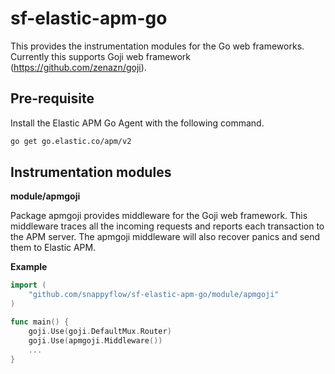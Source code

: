 # sf-elastic-apm-go

This provides the instrumentation modules for the Go web frameworks.
Currently this supports Goji web framework (https://github.com/zenazn/goji).


## Pre-requisite

Install the Elastic APM Go Agent with the following command.
```bash
go get go.elastic.co/apm/v2
```

## Instrumentation modules

**module/apmgoji**

Package apmgoji provides middleware for the Goji web framework. This middleware traces all the incoming requests and reports each transaction to the APM server.
The apmgoji middleware will also recover panics and send them to Elastic APM.


**Example**

```go
import (
	"github.com/snappyflow/sf-elastic-apm-go/module/apmgoji"
)

func main() {
	goji.Use(goji.DefaultMux.Router)
	goji.Use(apmgoji.Middleware())
	...
}
```